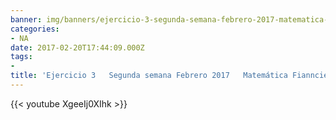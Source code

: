 ```yaml
---
banner: img/banners/ejercicio-3-segunda-semana-febrero-2017-matematica-fiannciera-grado-ade-uned.jpg
categories:
- NA
date: 2017-02-20T17:44:09.000Z
tags:
- 
title: 'Ejercicio 3   Segunda semana Febrero 2017   Matemática Fiannciera   Grado Ade Uned'
---
```




{{< youtube XgeeIj0XIhk >}}
